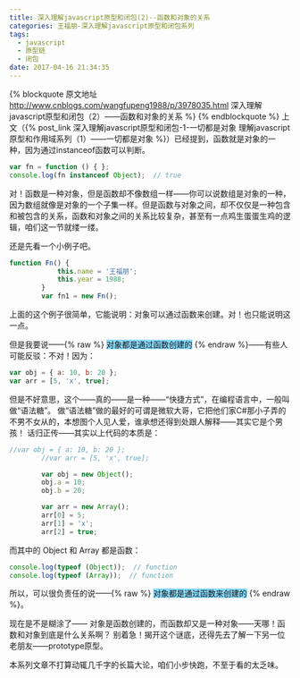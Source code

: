 ```yaml
---
title: 深入理解javascript原型和闭包(2)--函数和对象的关系
categories: 王福朋-深入理解javascript原型和闭包系列
tags:
  - javascript
  - 原型链
  - 闭包
date: 2017-04-16 21:34:35
---
```

{% blockquote 原文地址 http://www.cnblogs.com/wangfupeng1988/p/3978035.html 深入理解javascript原型和闭包（2）——函数和对象的关系 %}
{% endblockquote %}
上文（{% post_link 深入理解javascript原型和闭包-1-一切都是对象 理解javascript原型和作用域系列（1）——一切都是对象 %}）已经提到，函数就是对象的一种，因为通过instanceof函数可以判断。
```javascript
var fn = function () { };
console.log(fn instanceof Object);  // true
```
对！函数是一种对象，但是函数却不像数组一样——你可以说数组是对象的一种，因为数组就像是对象的一个子集一样。但是函数与对象之间，却不仅仅是一种包含和被包含的关系，函数和对象之间的关系比较复杂，甚至有一点鸡生蛋蛋生鸡的逻辑，咱们这一节就缕一缕。

还是先看一个小例子吧。
```javascript
function Fn() {
            this.name = '王福朋';
            this.year = 1988;
        }
        var fn1 = new Fn();
 ```
 上面的这个例子很简单，它能说明：对象可以通过函数来创建。对！也只能说明这一点。

 但是我要说——{% raw %}
            <span style="background-color: #87daff;">对象都是通过函数创建的</span>
        {% endraw %}——有些人可能反驳：不对！因为：
```javascript
var obj = { a: 10, b: 20 };
var arr = [5, 'x', true];
```
但是不好意思，这个——真的——是一种——“快捷方式”，在编程语言中，一般叫做“语法糖”。
做“语法糖”做的最好的可谓是微软大哥，它把他们家C#那小子弄的不男不女从的，本想图个人见人爱，谁承想还得到处跟人解释——其实它是个男孩！
话归正传——其实以上代码的本质是：
```javascript
//var obj = { a: 10, b: 20 };
        //var arr = [5, 'x', true];

        var obj = new Object();
        obj.a = 10;
        obj.b = 20;

        var arr = new Array();
        arr[0] = 5;
        arr[1] = 'x';
        arr[2] = true;
```
而其中的 Object 和 Array 都是函数：
```javascript
console.log(typeof (Object));  // function
console.log(typeof (Array));  // function
```
所以，可以很负责任的说——{% raw %}
                         <span style="background-color: #87daff;">对象都是通过函数来创建的</span>
                     {% endraw %}。

现在是不是糊涂了—— 对象是函数创建的，而函数却又是一种对象——天哪！函数和对象到底是什么关系啊？
别着急！揭开这个谜底，还得先去了解一下另一位老朋友——prototype原型。

本系列文章不打算动辄几千字的长篇大论，咱们小步快跑，不至于看的太乏味。
